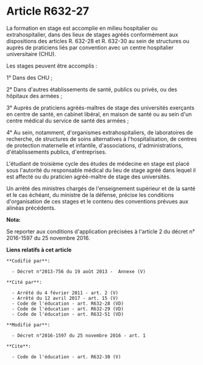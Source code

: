 # Article R632-27

La formation en stage est accomplie en milieu hospitalier ou extrahospitalier, dans des lieux de stages agréés conformément
aux dispositions des articles R. 632-28 et R. 632-30 au sein de structures ou auprès de praticiens liés par convention avec
un centre hospitalier universitaire (CHU). 

Les stages peuvent être accomplis : 

1° Dans des CHU ; 

2° Dans d'autres établissements de santé, publics ou privés, ou des hôpitaux des armées ; 

3° Auprès de praticiens agréés-maîtres de stage des universités exerçants en centre de santé, en cabinet libéral, en maison
de santé ou au sein d'un centre médical du service de santé des armées ; 

4° Au sein, notamment, d'organismes extrahospitaliers, de laboratoires de recherche, de structures de soins alternatives à
l'hospitalisation, de centres de protection maternelle et infantile, d'associations, d'administrations, d'établissements
publics, d'entreprises. 

L'étudiant de troisième cycle des études de médecine en stage est placé sous l'autorité du responsable médical du lieu de
stage agréé dans lequel il est affecté ou du praticien agréé-maître de stage des universités. 

Un arrêté des ministres chargés de l'enseignement supérieur et de la santé et le cas échéant, du ministre de la défense,
précise les conditions d'organisation de ces stages et le contenu des conventions prévues aux alinéas précédents.

**Nota:**

Se reporter aux conditions d'application précisées à l'article 2 du décret n° 2016-1597 du 25 novembre 2016.

**Liens relatifs à cet article**

	**Codifié par**:

	  - Décret n°2013-756 du 19 août 2013 -  Annexe (V)

	**Cité par**:

	  - Arrêté du 4 février 2011 - art. 2 (V)
	  - Arrêté du 12 avril 2017 - art. 15 (V)
	  - Code de l'éducation - art. R632-28 (VD)
	  - Code de l'éducation - art. R632-29 (VD)
	  - Code de l'éducation - art. R632-51 (VD)

	**Modifié par**:

	  - Décret n°2016-1597 du 25 novembre 2016 - art. 1

	**Cite**:

	  - Code de l'éducation - art. R632-30 (V)
